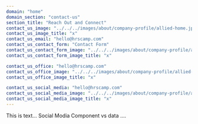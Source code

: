 ```yaml
---
domain: "home"
domain_section: "contact-us"
section_title: "Reach Out and Connect"
contact_us_image: "../../../images/about/company-profile/allied-home.jpg"
contact_us_image_title: "x"
contact_us_email: "hello@hrscamp.com"
contact_us_contact_form: "Contact Form"
contact_us_contact_form_image: "../../../images/about/company-profile/allied-home.jpg"
contact_us_contact_form_image_title: "x"

contact_us_office: "hello@hrscamp.com"
contact_us_office_image: "../../../images/about/company-profile/allied-home.jpg"
contact_us_office_image_title: "x"

contact_us_social_media: "hello@hrscamp.com"
contact_us_social_media_image: "../../../images/about/company-profile/allied-home.jpg"
contact_us_social_media_image_title: "x"
---
```


This is text...
Social Modia Component vs data ....